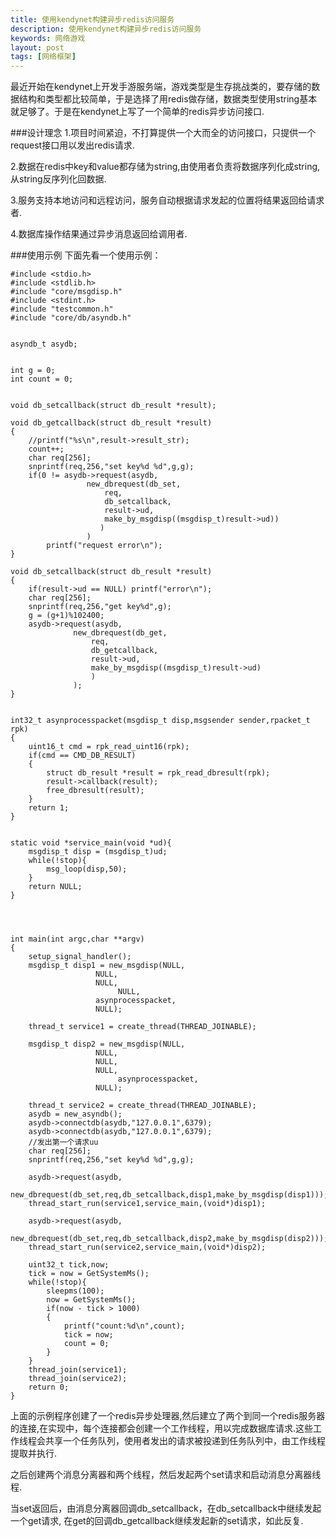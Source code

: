 ```yaml
---
title: 使用kendynet构建异步redis访问服务
description: 使用kendynet构建异步redis访问服务
keywords: 网络游戏
layout: post
tags: [网络框架]
---
```


最近开始在kendynet上开发手游服务端，游戏类型是生存挑战类的，要存储的数据结构和类型都比较简单，于是选择了用redis做存储，数据类型使用string基本就足够了。于是在kendynet上写了一个简单的redis异步访问接口.

###设计理念
1.项目时间紧迫，不打算提供一个大而全的访问接口，只提供一个request接口用以发出redis请求.

2.数据在redis中key和value都存储为string,由使用者负责将数据序列化成string,从string反序列化回数据.

3.服务支持本地访问和远程访问，服务自动根据请求发起的位置将结果返回给请求者.

4.数据库操作结果通过异步消息返回给调用者.

###使用示例
下面先看一个使用示例：

	#include <stdio.h>
	#include <stdlib.h>
	#include "core/msgdisp.h"
	#include <stdint.h>
	#include "testcommon.h"
	#include "core/db/asyndb.h"


	asyndb_t asydb;


	int g = 0;
	int count = 0;


	void db_setcallback(struct db_result *result);

	void db_getcallback(struct db_result *result)
	{
		//printf("%s\n",result->result_str);
		count++;
		char req[256];
		snprintf(req,256,"set key%d %d",g,g);
		if(0 != asydb->request(asydb,
				     new_dbrequest(db_set,
						 req,
						 db_setcallback,
						 result->ud,
						 make_by_msgdisp((msgdisp_t)result->ud))
						)
				     )
			printf("request error\n");
	}

	void db_setcallback(struct db_result *result)
	{
		if(result->ud == NULL) printf("error\n");
		char req[256];
		snprintf(req,256,"get key%d",g);
		g = (g+1)%102400;
		asydb->request(asydb,
			      new_dbrequest(db_get,
					  req,
					  db_getcallback,
					  result->ud,
					  make_by_msgdisp((msgdisp_t)result->ud)
					  )
			      );
	}


	int32_t asynprocesspacket(msgdisp_t disp,msgsender sender,rpacket_t rpk)
	{
		uint16_t cmd = rpk_read_uint16(rpk);
		if(cmd == CMD_DB_RESULT)
		{
			struct db_result *result = rpk_read_dbresult(rpk);
			result->callback(result);
			free_dbresult(result);	
		}
		return 1;
	}


	static void *service_main(void *ud){
		msgdisp_t disp = (msgdisp_t)ud;
		while(!stop){
			msg_loop(disp,50);
		}
		return NULL;
	}




	int main(int argc,char **argv)
	{
		setup_signal_handler();
		msgdisp_t disp1 = new_msgdisp(NULL,
					   NULL,
					   NULL,
				            NULL,
					   asynprocesspacket,
					   NULL);

		thread_t service1 = create_thread(THREAD_JOINABLE);

		msgdisp_t disp2 = new_msgdisp(NULL,
					   NULL,
					   NULL,
					   NULL,
				            asynprocesspacket,
					   NULL);

		thread_t service2 = create_thread(THREAD_JOINABLE);    
		asydb = new_asyndb();
		asydb->connectdb(asydb,"127.0.0.1",6379);
		asydb->connectdb(asydb,"127.0.0.1",6379);
		//发出第一个请求uu
		char req[256];
		snprintf(req,256,"set key%d %d",g,g);
		
		asydb->request(asydb,
			      new_dbrequest(db_set,req,db_setcallback,disp1,make_by_msgdisp(disp1)));
		thread_start_run(service1,service_main,(void*)disp1);

		asydb->request(asydb,
			      new_dbrequest(db_set,req,db_setcallback,disp2,make_by_msgdisp(disp2)));
		thread_start_run(service2,service_main,(void*)disp2);    
		
		uint32_t tick,now;
		tick = now = GetSystemMs();
		while(!stop){
			sleepms(100);
			now = GetSystemMs();
			if(now - tick > 1000)
			{
				printf("count:%d\n",count);
				tick = now;
				count = 0;
			}
		}
		thread_join(service1);
		thread_join(service2);
		return 0;
	}
上面的示例程序创建了一个redis异步处理器,然后建立了两个到同一个redis服务器的连接,在实现中，每个连接都会创建一个工作线程，用以完成数据库请求.这些工作线程会共享一个任务队列，使用者发出的请求被投递到任务队列中，由工作线程提取并执行.

之后创建两个消息分离器和两个线程，然后发起两个set请求和启动消息分离器线程.

当set返回后，由消息分离器回调db_setcallback，在db_setcallback中继续发起一个get请求,
在get的回调db_getcallback继续发起新的set请求，如此反复.